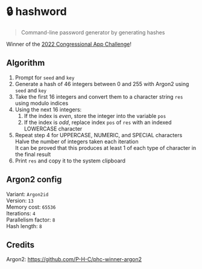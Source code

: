 # 🔒 hashword

> Command-line password generator by generating hashes

Winner of the [2022 Congressional App Challenge](https://www.congressionalappchallenge.us/2022-winners/#Washington)!

## Algorithm

1. Prompt for `seed` and `key`
2. Generate a hash of 46 integers between 0 and 255 with Argon2 using `seed` and `key`
3. Take the first 16 integers and convert them to a character string `res` using modulo indices
4. Using the next 16 integers:
   1. If the index is _even_, store the integer into the variable `pos`
   2. If the index is _odd_, replace index `pos` of `res` with an indexed LOWERCASE character
5. Repeat step 4 for UPPERCASE, NUMERIC, and SPECIAL characters\
   Halve the number of integers taken each iteration\
   It can be proved that this produces at least 1 of each type of character in the final result
6. Print `res` and copy it to the system clipboard

## Argon2 config

Variant: `Argon2id`\
Version: `13`\
Memory cost: `65536`\
Iterations: `4`\
Parallelism factor: `8`\
Hash length: `8`

## Credits

Argon2: https://github.com/P-H-C/phc-winner-argon2
